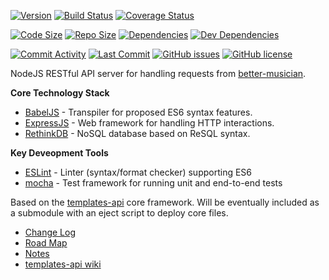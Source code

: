 [![Version](https://img.shields.io/github/tag/njhoffman/better-musician-api.svg)](https://github.com/njhoffman/better-musician-api)
[![Build Status](https://travis-ci.org/njhoffman/better-musician-api.svg?branch=master)](https://travis-ci.org/njhoffman/better-musician-api)
[![Coverage Status](https://coveralls.io/repos/github/njhoffman/better-musician-api/badge.svg?branch=master)](https://coveralls.io/github/njhoffman/better-musician-api?branch=master)

[![Code Size](https://img.shields.io/github/languages/code-size/njhoffman/better-musician-api.svg)](https://github.com/njhoffman/better-musician-api)
[![Repo Size](https://img.shields.io/github/repo-size/njhoffman/better-musician-api.svg)](https://github.com/njhoffman/better-musician-api)
[![Dependencies](https://img.shields.io/david/njhoffman/better-musician-api.svg?label=deps)](https://david-dm.org/njhoffman/better-musician-api)
[![Dev Dependencies](https://img.shields.io/david/dev/njhoffman/better-musician-api.svg?label=dev%20deps)](https://david-dm.org/njhoffman/better-musician-api?type=dev)

[![Commit Activity](https://img.shields.io/github/commit-activity/y/njhoffman/better-musician-api.svg?label=activity)](https://github.com/njhoffman/better-musician-api)
[![Last Commit](https://img.shields.io/github/last-commit/njhoffman/better-musician-api.svg)](https://github.com/njhoffman/better-musician-api)
[![GitHub issues](https://img.shields.io/github/issues/njhoffman/better-musician-api.svg)](https://github.com/njhoffman/better-musician-api/issues)
[![GitHub license](https://img.shields.io/github/license/njhoffman/better-musician-api.svg)](https://github.com/njhoffman/better-musician-api/blob/master/LICENSE.md)

<!---
TODO: Add badges for Uptime robot status, code climate maintainability, technical debt
-->

NodeJS RESTful API server for handling requests from [better-musician](https://github.com/njhoffman/better-musician).

**Core Technology Stack**

* [BabelJS](https://babeljs.io/) - Transpiler for proposed ES6 syntax features.
* [ExpressJS](http://expressjs.com/) - Web framework for handling HTTP interactions.
* [RethinkDB](https://www.rethinkdb.com) - NoSQL database based on ReSQL syntax.

**Key Deveopment Tools**

* [ESLint](https://eslint.org/) - Linter (syntax/format checker) supporting ES6
* [mocha](https://mochajs.org/) - Test framework for running unit and end-to-end tests

Based on the [templates-api](https://github.com/njhoffman/templates-api) core framework. Will be eventually included as a submodule with an eject script to deploy core files.

* [Change Log](https://github.com/njhoffman/better-musician-api/tree/master/CHANGELOG.md)
* [Road Map](https://github.com/njhoffman/better-musician-api/tree/master/docs/ROADMAP.md)
* [Notes](https://github.com/njhoffman/better-musician-api/tree/master/docs/NOTES.md)
* [templates-api wiki](https://github.com/njhoffman/templates-api/wiki)
